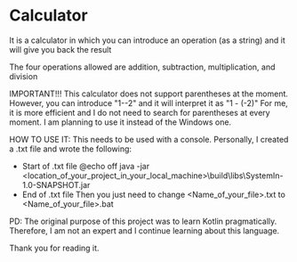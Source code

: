 # Calculator
It is a calculator in which you can introduce an operation (as a string) and it will give you back the result

The four operations allowed are addition, subtraction, multiplication, and division

IMPORTANT!!!
This calculator does not support parentheses at the moment. However, you can introduce "1--2" and it will interpret it as "1 - (-2)"
For me, it is more efficient and I do not need to search for parentheses at every moment. I am planning to use it instead
of the Windows one.

HOW TO USE IT:
This needs to be used with a console. Personally, I created a .txt file and wrote the following:
- Start of .txt file
@echo off
java -jar <location_of_your_project_in_your_local_machine>\build\libs\SystemIn-1.0-SNAPSHOT.jar
- End of .txt file
Then you just need to change <Name_of_your_file>.txt to <Name_of_your_file>.bat

PD: The original purpose of this project was to learn Kotlin pragmatically. Therefore, I am not an expert and I continue learning about this language.

Thank you for reading it.
